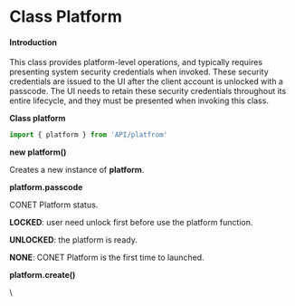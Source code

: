 # Class Platform

#### Introduction

This class provides platform-level operations, and typically requires presenting system security credentials when invoked. These security credentials are issued to the UI after the client account is unlocked with a passcode. The UI needs to retain these security credentials throughout its entire lifecycle, and they must be presented when invoking this class.

**Class platform**

```typescript
import { platform } from 'API/platfrom'
```

**new platform()**

Creates a new instance of **platform**.



**platform.passcode**

CONET Platform status.

**LOCKED**: user need unlock first before use the platform function.

**UNLOCKED**: the platform is ready.

**NONE**: CONET Platform is the first time to launched.



**platform.create()**



\


